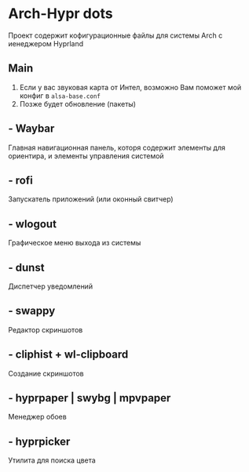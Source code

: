 # Arch-Hypr dots
Проект содержит кофигурационные файлы для системы Arch с иенеджером Hyprland
## Main
1. Если у вас звуковая карта от Интел, возможно Вам поможет мой конфиг в `alsa-base.conf`
2. Позже будет обновление (пакеты)
## - Waybar
Главная навигационная панель, которя содержит элементы для ориентира, и элементы управления системой
## - rofi
Запускатель приложений (или оконный свитчер)
## - wlogout
Графическое меню выхода из системы
## - dunst
Диспетчер уведомлений
## - swappy
Редактор скриншотов
## - cliphist + wl-clipboard
Создание скриншотов
## - hyprpaper | swybg | mpvpaper
Менеджер обоев
## - hyprpicker
Утилита для поиска цвета
